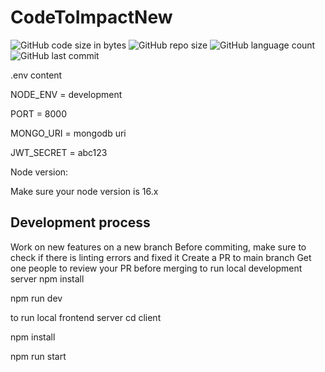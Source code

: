 # CodeToImpactNew
![GitHub code size in bytes](https://img.shields.io/github/languages/code-size/roydonauyr/CodeToImpactNew)
![GitHub repo size](https://img.shields.io/github/repo-size/roydonauyr/CodeToImpactNew)
![GitHub language count](https://img.shields.io/github/languages/count/roydonauyr/CodeToImpactNew)
![GitHub last commit](https://img.shields.io/github/last-commit/roydonauyr/CodeToImpactNew)

.env content

NODE_ENV = development

PORT = 8000

MONGO_URI = mongodb uri

JWT_SECRET = abc123

Node version:

Make sure your node version is 16.x

## Development process
Work on new features on a new branch
Before commiting, make sure to check if there is linting errors and fixed it
Create a PR to main branch
Get one people to review your PR before merging
to run local development server
npm install

npm run dev

to run local frontend server
cd client

npm install

npm run start

